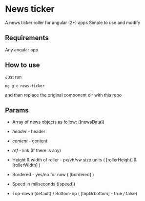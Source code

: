 # News ticker 
A news ticker roller for angular (2+) apps
Simple to use and modify

## Requirements
Any angular app

## How to use
Just run
```
ng g c news-ticker
```
and than replace the original component dir with this repo

## Params
* Array of news objects as follow: ([newsData])
* *header* - header
* *content* - content
* *ref* - link (If there is any)

* Height & width of roller - px/vh/vw size units ( [rollerHeight] & [rollerWidth] ) 
* Bordered - yes/no for now ( [bordered] )
* Speed in miliseconds ([speed])
* Top-down (default) / Bottom-up ( [topOrbottom] - true / false)
